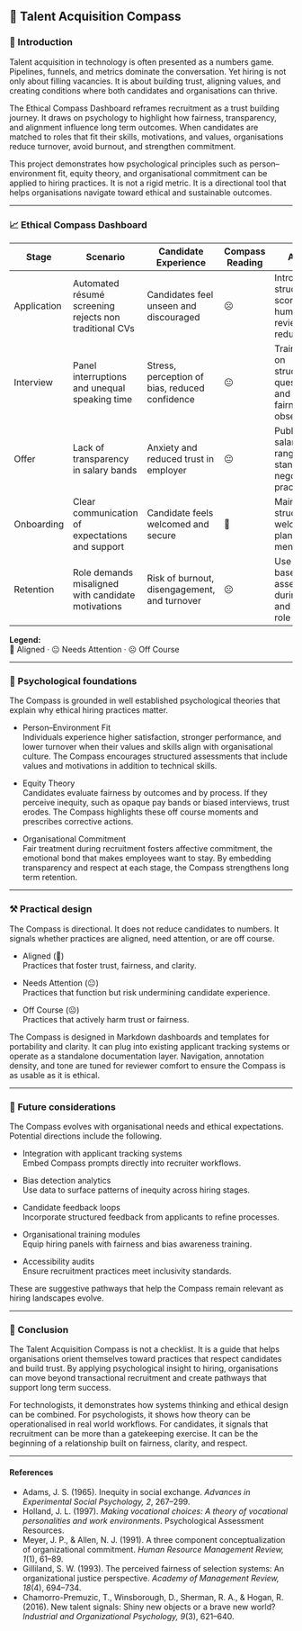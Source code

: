 ## 🧭 Talent Acquisition Compass  

### 🌱 Introduction  
Talent acquisition in technology is often presented as a numbers game. Pipelines, funnels, and metrics dominate the conversation. Yet hiring is not only about filling vacancies. It is about building trust, aligning values, and creating conditions where both candidates and organisations can thrive.  

The Ethical Compass Dashboard reframes recruitment as a trust building journey. It draws on psychology to highlight how fairness, transparency, and alignment influence long term outcomes. When candidates are matched to roles that fit their skills, motivations, and values, organisations reduce turnover, avoid burnout, and strengthen commitment.  

This project demonstrates how psychological principles such as person–environment fit, equity theory, and organisational commitment can be applied to hiring practices. It is not a rigid metric. It is a directional tool that helps organisations navigate toward ethical and sustainable outcomes.  

---

### 📈 Ethical Compass Dashboard  

| Stage | Scenario | Candidate Experience | Compass Reading | Action |
|-------|----------|----------------------|-----------------|--------|
| Application | Automated résumé screening rejects non traditional CVs | Candidates feel unseen and discouraged | ☹️ | Introduce structured scoring and human review to reduce bias |
| Interview | Panel interruptions and unequal speaking time | Stress, perception of bias, reduced confidence | 😐 | Train panel on structured questioning and add fairness observer |
| Offer | Lack of transparency in salary bands | Anxiety and reduced trust in employer | 😐 | Publish salary ranges and standardise negotiation practices |
| Onboarding | Clear communication of expectations and support | Candidate feels welcomed and secure | 🙂 | Maintain structured welcome plan and mentorship |
| Retention | Role demands misaligned with candidate motivations | Risk of burnout, disengagement, and turnover | ☹️ | Use values based assessments during hiring and adjust role design |

**Legend:**  
🙂 Aligned · 😐 Needs Attention · ☹️ Off Course  

---

### 🧩 Psychological foundations  
The Compass is grounded in well established psychological theories that explain why ethical hiring practices matter.  

- Person–Environment Fit  
  Individuals experience higher satisfaction, stronger performance, and lower turnover when their values and skills align with organisational culture. The Compass encourages structured assessments that include values and motivations in addition to technical skills.  

- Equity Theory  
  Candidates evaluate fairness by outcomes and by process. If they perceive inequity, such as opaque pay bands or biased interviews, trust erodes. The Compass highlights these off course moments and prescribes corrective actions.  

- Organisational Commitment  
  Fair treatment during recruitment fosters affective commitment, the emotional bond that makes employees want to stay. By embedding transparency and respect at each stage, the Compass strengthens long term retention.  

---

### ⚒️ Practical design  
The Compass is directional. It does not reduce candidates to numbers. It signals whether practices are aligned, need attention, or are off course.  

- Aligned (🙂)  
  Practices that foster trust, fairness, and clarity.  

- Needs Attention (😐)  
  Practices that function but risk undermining candidate experience.  

- Off Course (☹️)  
  Practices that actively harm trust or fairness.  

The Compass is designed in Markdown dashboards and templates for portability and clarity. It can plug into existing applicant tracking systems or operate as a standalone documentation layer. Navigation, annotation density, and tone are tuned for reviewer comfort to ensure the Compass is as usable as it is ethical.  

---

### 🌌 Future considerations  
The Compass evolves with organisational needs and ethical expectations. Potential directions include the following.  

- Integration with applicant tracking systems  
  Embed Compass prompts directly into recruiter workflows.  

- Bias detection analytics  
  Use data to surface patterns of inequity across hiring stages.  

- Candidate feedback loops  
  Incorporate structured feedback from applicants to refine processes.  

- Organisational training modules  
  Equip hiring panels with fairness and bias awareness training.  

- Accessibility audits  
  Ensure recruitment practices meet inclusivity standards.  

These are suggestive pathways that help the Compass remain relevant as hiring landscapes evolve.  

---

### 🔑 Conclusion  
The Talent Acquisition Compass is not a checklist. It is a guide that helps organisations orient themselves toward practices that respect candidates and build trust. By applying psychological insight to hiring, organisations can move beyond transactional recruitment and create pathways that support long term success.  

For technologists, it demonstrates how systems thinking and ethical design can be combined. For psychologists, it shows how theory can be operationalised in real world workflows. For candidates, it signals that recruitment can be more than a gatekeeping exercise. It can be the beginning of a relationship built on fairness, clarity, and respect.  

---

#### References  

- Adams, J. S. (1965). Inequity in social exchange. *Advances in Experimental Social Psychology, 2*, 267–299.  
- Holland, J. L. (1997). *Making vocational choices: A theory of vocational personalities and work environments*. Psychological Assessment Resources.  
- Meyer, J. P., & Allen, N. J. (1991). A three component conceptualization of organizational commitment. *Human Resource Management Review, 1*(1), 61–89.  
- Gilliland, S. W. (1993). The perceived fairness of selection systems: An organizational justice perspective. *Academy of Management Review, 18*(4), 694–734.  
- Chamorro-Premuzic, T., Winsborough, D., Sherman, R. A., & Hogan, R. (2016). New talent signals: Shiny new objects or a brave new world? *Industrial and Organizational Psychology, 9*(3), 621–640.  

